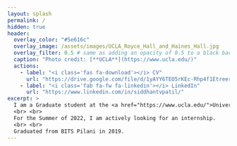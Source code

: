 ```yaml
---
layout: splash
permalink: /
hidden: true
header:
  overlay_color: "#5e616c"
  overlay_image: /assets/images/UCLA_Royce_Hall_and_Haines_Hall.jpg
  overlay_filter: 0.5 # same as adding an opacity of 0.5 to a black background
  caption: "Photo credit: [**UCLA**](https://www.ucla.edu/)"
  actions:
    - label: "<i class='fas fa-download'></i> CV"
      url: "https://drive.google.com/file/d/1yAYY6TEO5rKEc-Rhp4f1EtreerXXXe-z/view?usp=sharing"
    - label: "<i class='fab fa-fw fa-linkedin'></i> LinkedIn"
      url: "https://www.linkedin.com/in/siddhantvpatil/"
excerpt: >
  I am a Graduate student at the <a href="https://www.ucla.edu/">University of California, Los Angeles</a>, US <img src = "assets/images/flags/usa.svg" alt="" style="height: 1em">. I am an experienced <b>Senior Machine Learning Engineer</b> with <b>2+ years work experience</b> and a keen interest in Machine Learning, Deep Learning, Computer Vision, Natural Language Processing and Traditional ML. I have worked in India <img src = "assets/images/flags/ind.svg" alt="" style="height: 1em">, Germany <img src = "assets/images/flags/deu.svg" alt="" style="height: 1em"> and Japan <img src = "assets/images/flags/jpn.svg" alt="" style="height: 1em">. I acquaint to new environment easily and am a quick learner.
  <br> <br>
  For the Summer of 2022, I am actively looking for an internship.
  <br> <br>
  Graduated from BITS Pilani in 2019.         
--- 
```

